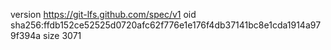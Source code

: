 version https://git-lfs.github.com/spec/v1
oid sha256:ffdb152ce52525d0720afc62f776e1e176f4db37141bc8e1cda1914a979f394a
size 3071
